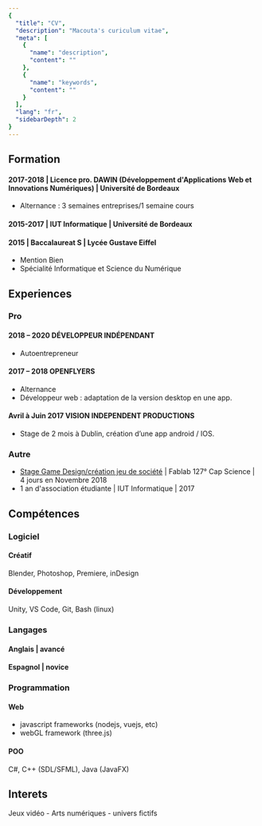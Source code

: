 ```yaml
---
{
  "title": "CV",
  "description": "Macouta's curiculum vitae",
  "meta": [
    {
      "name": "description",
      "content": ""
    },
    {
      "name": "keywords",
      "content": ""
    }
  ],
  "lang": "fr",
  "sidebarDepth": 2
}
---
```

## Formation

#### 2017-2018 | **Licence pro. DAWIN** (Développement d'Applications Web et Innovations Numériques) | Université de Bordeaux

* Alternance : 3 semaines entreprises/1 semaine cours

#### 2015-2017 | **IUT Informatique** | Université de Bordeaux

#### 2015 	  | **Baccalaureat S** | Lycée Gustave Eiffel

* Mention Bien
* Spécialité Informatique et Science du Numérique

## Experiences

### Pro

#### 2018 – 2020 DÉVELOPPEUR INDÉPENDANT

* Autoentrepreneur

#### 2017 – 2018 OPENFLYERS

* Alternance
* Développeur web : adaptation de la version desktop en une app.

#### Avril à Juin 2017 VISION INDEPENDENT PRODUCTIONS

* Stage de 2 mois à Dublin, création d’une app android / IOS.

### Autre

* [Stage Game Design/création jeu de société](https://www.fablab127.net/#!/projects/jeu-de-societe-homonculus) | Fablab 127° Cap Science | 4 jours en Novembre 2018
* 1 an d'association étudiante | IUT Informatique | 2017

## Compétences

### Logiciel

#### Créatif

Blender, Photoshop, Premiere, inDesign

#### Développement

Unity, VS Code, Git, Bash (linux)

### Langages

#### Anglais | avancé

#### Espagnol | novice

### Programmation

#### Web

* javascript frameworks (nodejs, vuejs, etc)
* webGL framework (three.js)

#### POO

C#, C++ (SDL/SFML), Java (JavaFX)

## Interets

Jeux vidéo - Arts numériques - univers fictifs